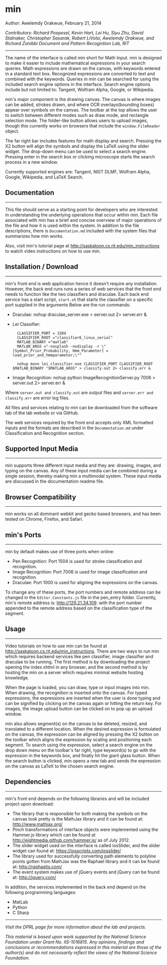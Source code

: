 # min
Author: Awelemdy Orakwue, February 21, 2014

*Contributors: Richard Pospesel, Kevin Hart, Lei Hu, Siyu Zhu, David Stalnaker, Christopher Sasarak, Robert LiVolsi,
Awelemdy Orakwue, and Richard Zanibbi Document and Pattern Recognition Lab, RIT*
* * *

The name of the interface is called min short for Math Input. min is 
designed to make it easier to include mathematical expressions in your search
queries. Math expressions are drawn on the canvas, with keywords entered in a
standard text box. Recognized expressions are converted to text and combined
with the keywords. Queries in min can be searched for using the included search
engine options in the interface. 
Search engine options include but not limited to: Tangent, Wolfram Alpha, Google, or Wikipedia.

min's major component is the drawing canvas. The canvas is where images can be added,
strokes drawn, and where OCR overlays(bounding boxes) appear over symbols on the canvas. 
The toolbar at the top allows the user to switch between different modes such as
draw mode, and rectangle selection mode. 
The folder-like button allows users to upload images, though this currently works
on browsers that include the `window.FileReader` object.

The far right bar includes features for math display and search. Pressing the X2 button
will align the symbols and display the LaTeX using the slider widget. 
The drop-down menu can be used to select a search engine. Pressing enter in the search
box or clicking microscope starts the search process in a new window.

Currently supported engines are: Tangent, NIST DLMF, Wolfram Alpha, Google, Wikipedia, and LaTeX Search.

## Documentation
* * *
This file should serve as a starting point for developers who are interested in
understanding the underlying operations that occur within min. Each file associated with 
min has a brief and concise overview of major operations of the file and how it is used 
within the system. In addition to the file descriptions, there is `Documentation.md` included with the system files that summarizes how min works.

Also, visit min's tutorial page at http://saskatoon.cs.rit.edu/min_instructions to watch video instructions on how to use min.

## Installation / Download
* * *
min's front end is web application hence it doesn't require any installation. However, the back end runs runs a series of web services that the front end needs to function like the two classifiers and draculae. Each back end service has a start script, `start.sh` that starts the classifier on a specific port supplied in the arguments Below are the run commands:

* Draculae:
        nohup draculae_server.exe > server.out 2> server.err &
* Lei Classifier: 
        
        CLASSIFIER_PORT = 1504
        CLASSIFIER_ROOT ="classifier6_linux_serial"
        MATLAB_BINARY ="matlab"
        MATLAB_ARGS ="-nosplash -nodisplay -r \"[Symbol_Prior_Probability, Hmm_Parameter] = load_prior_and_hmmparameter;\""
        
        nohup mono lei_classifier.exe CLASSIFIER_PORT CLASSIFIER_ROOT $MATLAB_BINARY "$MATLAB_ARGS" > classify.out 2> classify.err &
* Image Recognition:
        nohup python ImageRecognitionServer.py 7006 > server.out 2> server.err &

Where `server.out and classify.out` are output files and `server.err and classify.err` are error log files.

All files and services relating to min can be downloaded from the 
software tab of the lab website or via GitHub.

The web services required by the front end accepts only XML formatted inputs and the formats are described in the `Documentation.md` under Classification and Recognition section.

## Supported Input Media
* * *
min supports three different input media and they are: drawing, images, and typing
on the canvas. Any of these input media can be combined during a single session, thereby 
making min a multimodal system. These input media are discussed in the documentation readme file.

## Browser Compatibility
* * *
min works on all dominant webkit and gecko based browsers, and has been tested on Chrome, 
Firefox, and Safari.

## min's Ports
* * *
min by default makes use of three ports when online:

* Pen Recognition: Port 1504 is used for stroke classification and recognition.
* Image Recognition: Port 7006 is used for image classification and recognition.
* Draculae: Port 1000 is used for aligning the expressions on the canvas.

To change any of these ports, the port numbers and remote address can be changed in the 
`Editor.Constants.js` file in the pen_entry folder. Currently, min's remote address is: 
http://129.21.34.109: with the port number appended to the remote address based on the classification type of the segment.

## Usage
* * *
Video tutorials on how to use min can be found at http://saskatoon.cs.rit.edu/min_instructions. There are two ways to run min which requires backend services like pen classifier, image classifier and draculae to be running. The first method is by downloading the project opening the index.xhtml in any browser, and the second method is by hosting the min on a server which requires minimal website hosting knowledge.

When the page is loaded, you can draw, type or input images into min. When drawing, the 
recognition is inserted onto the canvas. For typed expressions, the expressions 
are inserted when the user is done typing and can be signified by clicking on the canvas again
or hitting the return key. For images, the image upload button can be clicked on to pop up
an upload window.

min also allows segment(s) on the canvas to be deleted, resized, and translated to a 
different location. When the desired expression is formulated on the canvas, the expression
can be aligned by pressing the X2 button on the toolbar which aligns the expression by scaling and 
positioning each segment. To search using the expression, select a search engine on the drop
down menu on the toolbar's far right, type keyword(s) to go with the expression in the 
keywords box, and finally hit the giant glass button. When the search button is clicked, 
min opens a new tab and sends the expression on the canvas as LaTeX to the chosen search
engine.

## Dependencies
* * *
min's front end depends on the following libraries and will be included project upon download:

* The library that is responsible for both making the symbols on the canvas look pretty is the MathJax library and it can be found at: http://www.mathjax.org/
* Pinch transformations of interface objects were implemented using the Hammer.js library which can be found at http://eightmedia.github.com/hammer.js/ as of July 2012.
* The slider widget used on the interface is called iosSlider, and the slider widget can found at: https://iosscripts.com/iosslider/
* The library used for successfully converting path elements to polyline points gotten from MathJax was the Raphael library and it can be found at: http://raphaeljs.com/
* The event system makes use of jQuery events and jQuery can be found at: http://jquery.com/

In addition, the services implemented in the back end depend on the following programming languages:

* MatLab
* Python
* C Sharp

* * *

*Visit the DPRL page for more information about the lab and projects.*

*This material is based upon work supported by the National Science Foundation under Grant No. IIS-1016815.
Any opinions, findings and conclusions or recommendations expressed in this material are those of the author(s) 
and do not necessarily reflect the views of the National Science Foundation.*